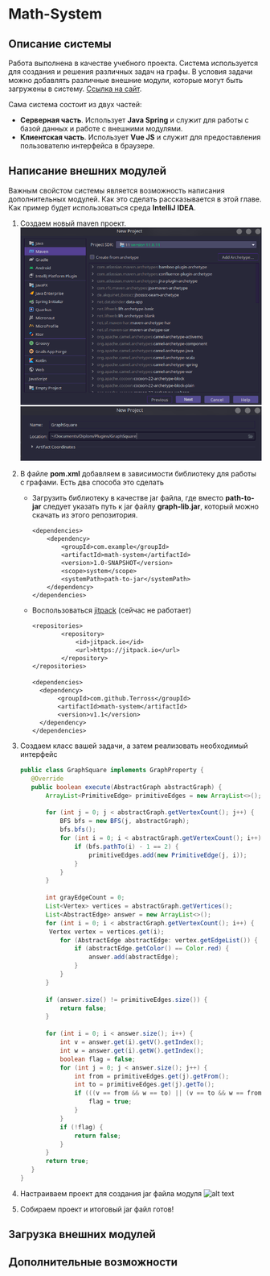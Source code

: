 # Math-System

## Описание системы

Работа выполнена в качестве учебного проекта. Система используется для
создания и решения различных задач на графы. В условия задачи можно добавлять 
различные внешние модули, которые могут быть загружены в систему.
[Ссылка на сайт](http://math-system.ru). 


Сама система состоит из двух частей:

- **Серверная часть**. Использует **Java Spring** и служит для работы
с базой данных и работе с внешними модулями.
- **Клиентская часть**. Использует **Vue JS** и служит для предоставления
пользователю интерфейса в браузере.

## Написание внешних модулей
Важным свойстом системы является возможность написания дополнительных модулей.
Как это сделать рассказывается  в этой главе. Как пример будет использоваться среда
**IntelliJ IDEA**.

1. Создаем новый maven проект.
   ![Image alt](https://github.com/Terross/math-system/raw/main/images-for-doc/maven-project.png)
   ![Image alt](https://github.com/Terross/math-system/raw/main/images-for-doc/project-name.png)
   


2. В файле **pom.xml** добавляем в зависимости библиотеку для работы с графами. Есть два 
    способа это сделать
   * Загрузить библиотеку в качестве jar файла, где вместо 
     **path-to-jar** следует указать путь к jar файлу **graph-lib.jar**, 
     который можно скачать из этого репозитория.
      ```maven
     <dependencies>
          <dependency>
              <groupId>com.example</groupId>
              <artifactId>math-system</artifactId>
              <version>1.0-SNAPSHOT</version>
              <scope>system</scope>
              <systemPath>path-to-jar</systemPath>
          </dependency>
     </dependencies>
      ```
   * Воспользоваться [jitpack](https://jitpack.io/) (сейчас не работает)
      ```maven
     <repositories>
              <repository>
                  <id>jitpack.io</id>
                  <url>https://jitpack.io</url>
              </repository>
     </repositories>
   
     <dependencies>
        <dependency>
             <groupId>com.github.Terross</groupId>
             <artifactId>math-system</artifactId>
             <version>v1.1</version>
        </dependency>
     </dependencies>
      ```
3. Создаем класс вашей задачи, а затем реализовать необходимый 
    интерфейс
    ```java
   public class GraphSquare implements GraphProperty {
       @Override
       public boolean execute(AbstractGraph abstractGraph) {
           ArrayList<PrimitiveEdge> primitiveEdges = new ArrayList<>();

           for (int j = 0; j < abstractGraph.getVertexCount(); j++) {
               BFS bfs = new BFS(j, abstractGraph);
               bfs.bfs();
               for (int i = 0; i < abstractGraph.getVertexCount(); i++) {
                   if (bfs.pathTo(i) - 1 == 2) {
                       primitiveEdges.add(new PrimitiveEdge(j, i));
                   }
               }
           }

           int grayEdgeCount = 0;
           List<Vertex> vertices = abstractGraph.getVertices();
           List<AbstractEdge> answer = new ArrayList<>();
           for (int i = 0; i < abstractGraph.getVertexCount(); i++) {
            Vertex vertex = vertices.get(i);
               for (AbstractEdge abstractEdge: vertex.getEdgeList()) {
                   if (abstractEdge.getColor() == Color.red) {
                       answer.add(abstractEdge);
                   }
               }
           }

           if (answer.size() != primitiveEdges.size()) {
               return false;
           }

           for (int i = 0; i < answer.size(); i++) {
               int v = answer.get(i).getV().getIndex();
               int w = answer.get(i).getW().getIndex();
               boolean flag = false;
               for (int j = 0; j < answer.size(); j++) {
                   int from = primitiveEdges.get(j).getFrom();
                   int to = primitiveEdges.get(j).getTo();
                   if (((v == from && w == to) || (v == to && w == from))) {
                       flag = true;
                   }
               }
               if (!flag) {
                   return false;
               }
           }
           return true;
       }
   }
   ```
4. Настраиваем проект для создания jar файла модуля
   ![alt text](/home/dmitry/Documents/Diplom/math-system/images-for-doc/createJar.png)
5. Собираем проект и итоговый jar файл готов!

## Загрузка внешних модулей

## Дополнительные возможности


